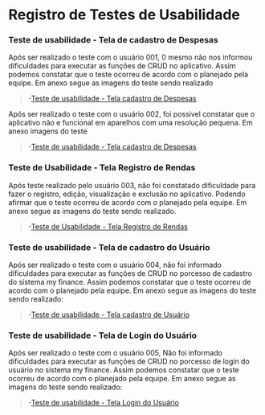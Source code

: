 # Registro de Testes de Usabilidade

### Teste de usabilidade - Tela de cadastro de Despesas

Após ser realizado o teste com o usuário 001, 0 mesmo não nos informou dificuldades para executar as funções de CRUD no aplicativo. Assim podemos constatar que o teste ocorreu de acordo com o planejado pela equipe. Em anexo segue as imagens do teste sendo realizado

>-[Teste de usabilidade - Tela cadastro de Despesas](https://youtu.be/D_CwAzOwSAY)

Após ser realizado o teste com o usuário 002, foi possivel constatar que o aplicativo não e funcional em aparelhos com uma resolução pequena. Em anexo imagens do teste 
>-[Teste de usabilidade - Tela cadastro de Despesas](https://youtu.be/elJS_ZOtB4s)

### Teste de Usabilidade - Tela Registro de Rendas

Após teste realizado pelo usuário 003, não foi constatado dificuldade para fazer o registro, edição, visualização e exclusão no aplicativo. Podendo afirmar que o teste ocorreu de acordo com o planejado pela equipe. Em anexo segue as imagens do teste sendo realizado.

>-[Teste de Usabilidade - Tela Registro de Rendas](https://youtu.be/eT2T3VqfVUU)

### Teste de usabilidade - Tela de cadastro do Usuário

Após ser realizado o teste com o usuário 004, não foi informado dificuldades para executar as funções de CRUD no porcesso de cadastro do sistema my finance. Assim podemos constatar que o teste ocorreu de acordo com o planejado pela equipe. Em anexo segue as imagens do teste sendo realizado:

>-[Teste de usabilidade - Tela cadastro de Usuário](https://youtube.com/shorts/2ZAkqW-wugI)

### Teste de usabilidade - Tela de Login do Usuário 

Após ser realizado o teste com o usuário 005, Não foi informado dificuldades para executar as funções de CRUD no porcesso de login do usuário no sistema my finance. Assim podemos constatar que o teste ocorreu de acordo com o planejado pela equipe. Em anexo segue as imagens do teste sendo realizado:

>-[Teste de usabilidade - Tela Login do Usuário](https://youtube.com/shorts/vHQ46FCYLNo)
